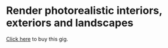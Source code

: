 # Render photorealistic interiors, exteriors and landscapes

[Click here](https://www.fiverr.com/mikkel_st/render-high-quality-interiors-exteriors-and-landscapes) to buy this gig.
